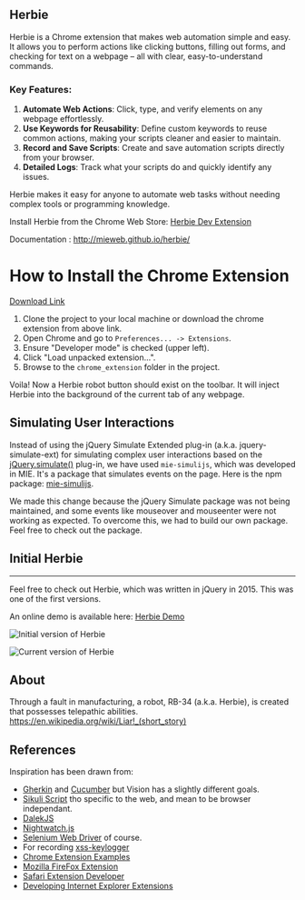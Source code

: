 
## Herbie

Herbie is a Chrome extension that makes web automation simple and easy. It allows you to perform actions like clicking buttons, filling out forms, and checking for text on a webpage – all with clear, easy-to-understand commands.

### Key Features:
1. **Automate Web Actions**: Click, type, and verify elements on any webpage effortlessly.
2. **Use Keywords for Reusability**: Define custom keywords to reuse common actions, making your scripts cleaner and easier to maintain.
3. **Record and Save Scripts**: Create and save automation scripts directly from your browser.
4. **Detailed Logs**: Track what your scripts do and quickly identify any issues.

Herbie makes it easy for anyone to automate web tasks without needing complex tools or programming knowledge.

Install Herbie from the Chrome Web Store: [Herbie Dev Extension](https://chromewebstore.google.com/detail/herbie-dev/bikchlaboloecmadcmngdofkfpajoahn)

Documentation :  http://mieweb.github.io/herbie/

# How to Install the Chrome Extension
[Download Link](https://github.com/HrithikMani/herbie/releases/latest)
1. Clone the project to your local machine or download the chrome extension from above link.
2. Open Chrome and go to `Preferences... -> Extensions`.
3. Ensure "Developer mode" is checked (upper left).
4. Click "Load unpacked extension...".
5. Browse to the `chrome_extension` folder in the project.

Voila! Now a Herbie robot button should exist on the toolbar. It will inject Herbie into the background of the current tab of any webpage.

## Simulating User Interactions

Instead of using the jQuery Simulate Extended plug-in (a.k.a. jquery-simulate-ext) for simulating complex user interactions based on the [jQuery.simulate()](https://github.com/jquery/jquery-simulate) plug-in, we have used `mie-simulijs`, which was developed in MIE. It's a package that simulates events on the page. Here is the npm package: [mie-simulijs](https://www.npmjs.com/package/mie-simulijs).

We made this change because the jQuery Simulate package was not being maintained, and some events like mouseover and mouseenter were not working as expected. To overcome this, we had to build our own package. Feel free to check out the package.


## Initial Herbie
----

Feel free to check out Herbie, which was written in jQuery in 2015. This was one of the first versions.

An online demo is available here: [Herbie Demo](http://mieweb.github.io/herbie/demo/index.html#run_herbie)

![Initial version of Herbie](http://mieweb.github.io/herbie/herbie_movie.gif)

![Current version of Herbie](https://mieweb.github.io/herbie/herbie_current.gif)


About
-----
Through a fault in manufacturing, a robot, RB-34 (a.k.a. Herbie), is created that possesses telepathic abilities. https://en.wikipedia.org/wiki/Liar!_(short_story)

References
----------

Inspiration has been drawn from:
* [Gherkin](https://github.com/cucumber/cucumber/wiki/Gherkin) and [Cucumber](https://cukes.info/) but Vision has a slightly different goals.
* [Sikuli Script](http://www.sikuli.org/) tho specific to the web, and mean to be browser independant.
* [DalekJS](http://dalekjs.com/pages/documentation.html)
* [Nightwatch.js](http://nightwatchjs.org/)
* [Selenium Web Driver](https://code.google.com/p/selenium/wiki/JsonWireProtocol) of course.
* For recording [xss-keylogger](https://github.com/hadynz/xss-keylogger)
* [Chrome Extension Examples](https://developer.chrome.com/extensions/samples#search:webnavigation.oncommitted)
* [Mozilla FireFox Extension](https://developer.mozilla.org/en-US/Add-ons/SDK/Tutorials/Modifying_the_Page_Hosted_by_a_Tab)
* [Safari Extension Developer](https://developer.apple.com/library/safari/documentation/Tools/Conceptual/SafariExtensionGuide/Introduction/Introduction.html)
* [Developing Internet Explorer Extensions](http://stackoverflow.com/questions/5643819/developing-internet-explorer-extensions)
